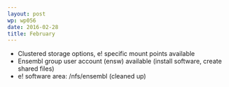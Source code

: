 ```yaml
---
layout: post
wp: wp056
date: 2016-02-28
title: February
---
```


- Clustered storage options, e! specific mount points available
- Ensembl group user account (ensw) available (install software, create shared files)
- e! software area: /nfs/ensembl (cleaned up)

